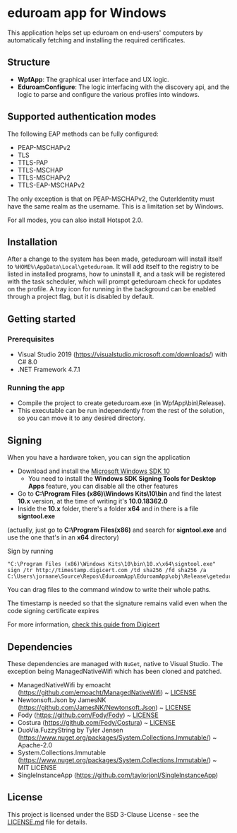 # eduroam app for Windows

This application helps set up eduroam on end-users' computers by automatically fetching and installing the required certificates.

## Structure

* **WpfApp**:           The graphical user interface and UX logic.
* **EduroamConfigure**: The logic interfacing with the discovery api, and the logic to parse and configure the various profiles into windows.

## Supported authentication modes

The following EAP methods can be fully configured:

* PEAP-MSCHAPv2
* TLS
* TTLS-PAP
* TTLS-MSCHAP
* TTLS-MSCHAPv2
* TTLS-EAP-MSCHAPv2

The only exception is that on PEAP-MSCHAPv2, the OuterIdentity must have the same realm as the username.
This is a limitation set by Windows.

For all modes, you can also install Hotspot 2.0.


## Installation

After a change to the system has been made, geteduroam will install itself to `%HOME%\AppData\Local\geteduroam`.
It will add itself to the registry to be listed in installed programs, how to uninstall it, and a task will be registered with
the task scheduler, which will prompt geteduroam check for updates on the profile.
A tray icon for running in the background can be enabled through a project flag, but it is disabled by default.


## Getting started

### Prerequisites

 * Visual Studio 2019 (https://visualstudio.microsoft.com/downloads/) with C# 8.0
 * .NET Framework 4.7.1


### Running the app

 * Compile the project to create geteduroam.exe (in WpfApp\bin\Release).
 * This executable can be run independently from the rest of the solution, so you can move it to any desired directory.


## Signing

When you have a hardware token, you can sign the application

 * Download and install the [Microsoft Windows SDK 10](https://developer.microsoft.com/en-us/windows/downloads/windows-10-sdk)
   * You need to install the **Windows SDK Signing Tools for Desktop Apps** feature, you can disable all the other features
 * Go to **C:\Program Files (x86)\Windows Kits\10\bin** and find the latest **10.x** version, at the time of writing it's **10.0.18362.0**
 * Inside the **10.x** folder, there's a folder **x64** and in there is a file **signtool.exe**

(actually, just go to **C:\Program Files(x86)** and search for **signtool.exe** and use the one that's in an **x64** directory)

Sign by running

	"C:\Program Files (x86)\Windows Kits\10\bin\10.x\x64\signtool.exe" sign /tr http://timestamp.digicert.com /td sha256 /fd sha256 /a C:\Users\jornane\Source\Repos\EduroamApp\EduroamApp\obj\Release\geteduroam.exe

You can drag files to the command window to write their whole paths.

The timestamp is needed so that the signature remains valid even when the code signing certificate expires

For more information, [check this guide from Digicert](https://www.digicert.com/kb/code-signing/signcode-signtool-command-line.htm)

## Dependencies

These dependencies are managed with `NuGet`, native to Visual Studio. The exception being ManagedNativeWifi which has been cloned and patched.

 * ManagedNativeWifi by emoacht (https://github.com/emoacht/ManagedNativeWifi) ~ [LICENSE](Licenses/ManagedNativeWifi_LICENSE.md)
 * Newtonsoft.Json by JamesNK (https://github.com/JamesNK/Newtonsoft.Json) ~ [LICENSE](Licenses/Newtonsoft.Json_LICENSE.md)
 * Fody (https://github.com/Fody/Fody) ~ [LICENSE](Licenses/Fody_LICENSE.md)
 * Costura (https://github.com/Fody/Costura) ~ [LICENSE](Licenses/Costura_LICENSE.md)
 * DuoVia.FuzzyString by Tyler Jensen (https://www.nuget.org/packages/System.Collections.Immutable/) ~ Apache-2.0
 * System.Collections.Immutable (https://www.nuget.org/packages/System.Collections.Immutable/) ~ MIT LICENSE
 * SingleInstanceApp (https://github.com/taylorjonl/SingleInstanceApp)

## License

This project is licensed under the BSD 3-Clause License - see the [LICENSE.md](LICENSE.md) file for details.
